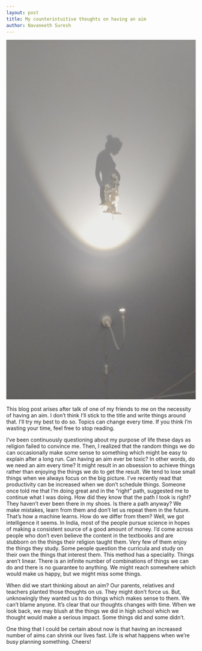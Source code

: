 ```yaml
---
layout: post
title: My counterintuitive thoughts on having an aim
author: Navaneeth Suresh
---
```


![Some random art](https://raw.githubusercontent.com/themousepotato/themousepotato.github.io/master/images/random-art.jpg)

This blog post arises after talk of one of my friends to me on the necessity of having an aim. I don’t think I’ll stick to the title and write things around that. I’ll try my best to do so. Topics can change every time. If you think I’m wasting your time, feel free to stop reading.

I’ve been continuously questioning about my purpose of life these days as religion failed to convince me. Then, I realized that the random things we do can occasionally make some sense to something which might be easy to explain after a long run. Can having an aim ever be toxic? In other words, do we need an aim every time? It might result in an obsession to achieve things rather than enjoying the things we do to get the result. We tend to lose small things when we always focus on the big picture. I’ve recently read that productivity can be increased when we don’t schedule things. Someone once told me that I’m doing great and in the “right” path, suggested me to continue what I was doing. How did they know that the path I took is right? They haven’t ever been there in my shoes. Is there a path anyway? We make mistakes, learn from them and don’t let us repeat them in the future. That’s how a machine learns. How do we differ from them? Well, we got intelligence it seems. In India, most of the people pursue science in hopes of making a consistent source of a good amount of money. I’d come across people who don’t even believe the content in the textbooks and are stubborn on the things their religion taught them. Very few of them enjoy the things they study. Some people question the curricula and study on their own the things that interest them. This method has a speciality. Things aren’t linear. There is an infinite number of combinations of things we can do and there is no guarantee to anything. We might reach somewhere which would make us happy, but we might miss some things.

When did we start thinking about an aim? Our parents, relatives and teachers planted those thoughts on us. They might don’t force us. But, unknowingly they wanted us to do things which makes sense to them. We can’t blame anyone. It’s clear that our thoughts changes with time. When we look back, we may blush at the things we did in high school which we thought would make a serious impact. Some things did and some didn’t.

One thing that I could be certain about now is that having an increased number of aims can shrink our lives fast. Life is what happens when we’re busy planning something. Cheers!
